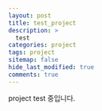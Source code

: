 ```yaml
---
layout: post
title: test_project
description: >
  test
categories: project
tags: project
sitemap: false
hide_last_modified: true
comments: true
---
```


project test 중입니다.
